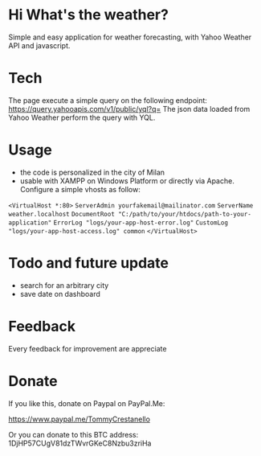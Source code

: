# Hi What's the weather? 
Simple and easy application for weather forecasting, with Yahoo Weather API and javascript.

# Tech

The page execute a simple query on the following endpoint: https://query.yahooapis.com/v1/public/yql?q=
The json data loaded from Yahoo Weather perform the query with YQL.

# Usage

- the code is personalized in the city of Milan 
- usable with XAMPP on Windows Platform or directly via Apache. Configure a simple vhosts as follow:

`<VirtualHost *:80>`
`ServerAdmin yourfakemail@mailinator.com`
`ServerName weather.localhost`
`DocumentRoot "C:/path/to/your/htdocs/path-to-your-application"`
`ErrorLog "logs/your-app-host-error.log"`
`CustomLog "logs/your-app-host-access.log" common`
`</VirtualHost>`

# Todo and future update

 - search for an arbitrary city
 - save date on dashboard

# Feedback 
Every feedback for improvement are appreciate

# Donate
If you like this, donate on Paypal on PayPal.Me: 

https://www.paypal.me/TommyCrestanello

Or you can donate to this BTC address: 1DjHP57CUgV81dzTWvrGKeC8Nzbu3zriHa
